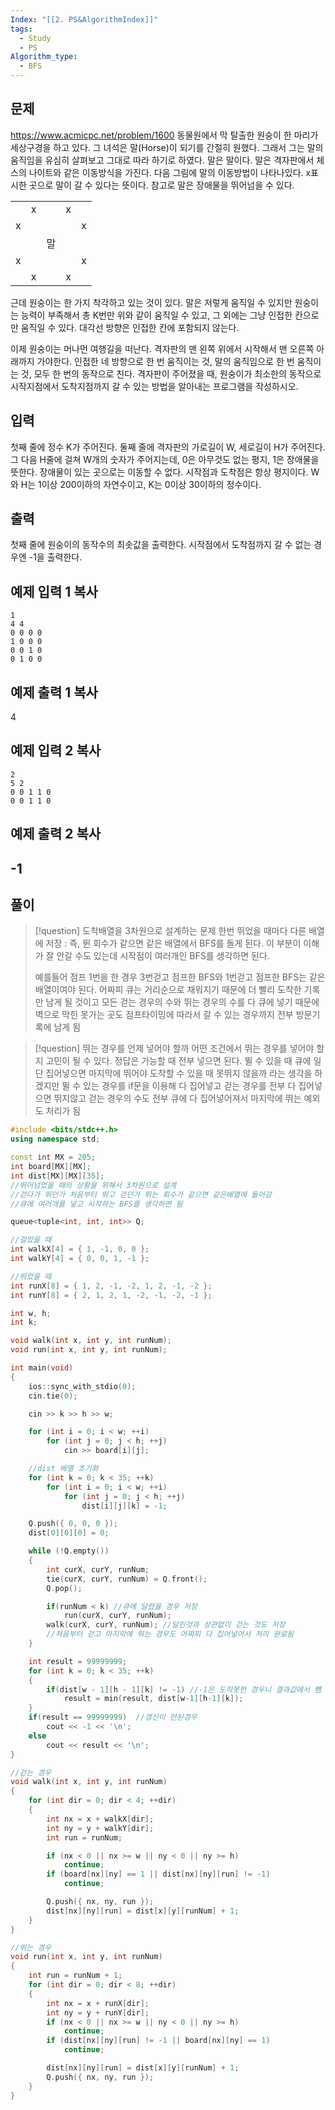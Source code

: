 ```yaml
---
Index: "[[2. PS&AlgorithmIndex]]"
tags:
  - Study
  - PS
Algorithm_type:
  - BFS
---
```


## 문제
https://www.acmicpc.net/problem/1600
동물원에서 막 탈출한 원숭이 한 마리가 세상구경을 하고 있다. 그 녀석은 말(Horse)이 되기를 간절히 원했다. 그래서 그는 말의 움직임을 유심히 살펴보고 그대로 따라 하기로 하였다. 말은 말이다. 말은 격자판에서 체스의 나이트와 같은 이동방식을 가진다. 다음 그림에 말의 이동방법이 나타나있다. x표시한 곳으로 말이 갈 수 있다는 뜻이다. 참고로 말은 장애물을 뛰어넘을 수 있다.

|   |   |   |   |   |
|---|---|---|---|---|
||x||x||
|x||||x|
|||말|||
|x||||x|
||x||x||

근데 원숭이는 한 가지 착각하고 있는 것이 있다. 말은 저렇게 움직일 수 있지만 원숭이는 능력이 부족해서 총 K번만 위와 같이 움직일 수 있고, 그 외에는 그냥 인접한 칸으로만 움직일 수 있다. 대각선 방향은 인접한 칸에 포함되지 않는다.

이제 원숭이는 머나먼 여행길을 떠난다. 격자판의 맨 왼쪽 위에서 시작해서 맨 오른쪽 아래까지 가야한다. 인접한 네 방향으로 한 번 움직이는 것, 말의 움직임으로 한 번 움직이는 것, 모두 한 번의 동작으로 친다. 격자판이 주어졌을 때, 원숭이가 최소한의 동작으로 시작지점에서 도착지점까지 갈 수 있는 방법을 알아내는 프로그램을 작성하시오.

## 입력

첫째 줄에 정수 K가 주어진다. 둘째 줄에 격자판의 가로길이 W, 세로길이 H가 주어진다. 그 다음 H줄에 걸쳐 W개의 숫자가 주어지는데, 0은 아무것도 없는 평지, 1은 장애물을 뜻한다. 장애물이 있는 곳으로는 이동할 수 없다. 시작점과 도착점은 항상 평지이다. W와 H는 1이상 200이하의 자연수이고, K는 0이상 30이하의 정수이다.

## 출력

첫째 줄에 원숭이의 동작수의 최솟값을 출력한다. 시작점에서 도착점까지 갈 수 없는 경우엔 -1을 출력한다.

## 예제 입력 1 복사
```
1
4 4
0 0 0 0
1 0 0 0
0 0 1 0
0 1 0 0
```


## 예제 출력 1 복사

4

## 예제 입력 2 복사
```
2
5 2
0 0 1 1 0
0 0 1 1 0
```


## 예제 출력 2 복사

-1
   
---
## 풀이
> [!question] 도착배열을 3차원으로 설계하는 문제
> 한번 뛰었을 때마다 다른 배열에 저장 : 즉, 뛴 회수가 같으면 같은 배열에서 BFS를 돌게 된다.
> 이 부분이 이해가 잘 안갈 수도 있는데 시작점이 여러개인 BFS를 생각하면 된다.
> 
> 예를들어 점프 1번을 한 경우 3번걷고 점프한 BFS와 1번걷고 점프한 BFS는 같은 배열이여야 된다.
> 어짜피 큐는 거리순으로 채워지기 때문에 더 빨리 도착한 기록만 남게 될 것이고
> 모든 걷는 경우의 수와 뛰는 경우의 수를 다 큐에 넣기 때문에 
> 벽으로 막힌 못가는 곳도 점프타이밍에 따라서 갈 수 있는 경우까지 전부 방문기록에 남게 됨

> [!question] 뛰는 경우를 언제 넣어야 할까
> 어떤 조건에서 뛰는 경우를 넣어야 할지 고민이 될 수 있다.
> 정답은 가능할 때 전부 넣으면 된다.
> 뛸 수 있을 때 큐에 일단 집어넣으면 마지막에 뛰어야 도착할 수 있을 때 못뛰지 않을까 라는 생각을 하겠지만
> 뛸 수 있는 경우를 if문을 이용해 다 집어넣고 걷는 경우를 전부 다 집어넣으면
> 뛰지않고 걷는 경우의 수도 전부 큐에 다 집어넣어져서 마지막에 뛰는 예외도 처리가 됨

```cpp
#include <bits/stdc++.h>
using namespace std;

const int MX = 205;
int board[MX][MX];
int dist[MX][MX][35];
//뛰어넘었을 때의 상황을 위해서 3차원으로 설계
//걷다가 뛰던가 처음부터 뛰고 걷던가 뛰는 회수가 같으면 같은배열에 들어감
//큐에 여러개를 넣고 시작하는 BFS를 생각하면 됨

queue<tuple<int, int, int>> Q;

//걸었을 때
int walkX[4] = { 1, -1, 0, 0 };
int walkY[4] = { 0, 0, 1, -1 };

//뛰었을 때
int runX[8] = { 1, 2, -1, -2, 1, 2, -1, -2 };
int runY[8] = { 2, 1, 2, 1, -2, -1, -2, -1 };

int w, h;
int k;

void walk(int x, int y, int runNum);
void run(int x, int y, int runNum);

int main(void)
{
	ios::sync_with_stdio(0);
	cin.tie(0);

	cin >> k >> h >> w;

	for (int i = 0; i < w; ++i)
		for (int j = 0; j < h; ++j)
			cin >> board[i][j];

	//dist 배열 초기화
	for (int k = 0; k < 35; ++k)
		for (int i = 0; i < w; ++i)
			for (int j = 0; j < h; ++j)
				dist[i][j][k] = -1;

	Q.push({ 0, 0, 0 });
	dist[0][0][0] = 0;

	while (!Q.empty())
	{
		int curX, curY, runNum;
		tie(curX, curY, runNum) = Q.front();
		Q.pop();

		if(runNum < k) //큐에 달렸을 경우 저장
			run(curX, curY, runNum);
		walk(curX, curY, runNum); //달린것과 상관없이 걷는 것도 저장
		//처음부터 걷고 마지막에 뛰는 경우도 어짜피 다 집어넣어서 처리 완료됨
	}

	int result = 99999999;
	for (int k = 0; k < 35; ++k)
	{
		if(dist[w - 1][h - 1][k] != -1)	//-1은 도착못한 경우니 결과값에서 뺌
			result = min(result, dist[w-1][h-1][k]);
	}
	if(result == 99999999)	//갱신이 안된경우
		cout << -1 << '\n';
	else	
		cout << result << '\n';
}

//걷는 경우
void walk(int x, int y, int runNum)
{
	for (int dir = 0; dir < 4; ++dir)
	{
		int nx = x + walkX[dir];
		int ny = y + walkY[dir];
		int run = runNum;

		if (nx < 0 || nx >= w || ny < 0 || ny >= h)
			continue;
		if (board[nx][ny] == 1 || dist[nx][ny][run] != -1)
			continue;

		Q.push({ nx, ny, run });
		dist[nx][ny][run] = dist[x][y][runNum] + 1;
	}
}

//뛰는 경우
void run(int x, int y, int runNum)
{
	int run = runNum + 1;
	for (int dir = 0; dir < 8; ++dir)
	{
		int nx = x + runX[dir];
		int ny = y + runY[dir];
		if (nx < 0 || nx >= w || ny < 0 || ny >= h)
			continue;
		if (dist[nx][ny][run] != -1 || board[nx][ny] == 1)
			continue;

		dist[nx][ny][run] = dist[x][y][runNum] + 1;
		Q.push({ nx, ny, run });
	}
}
```